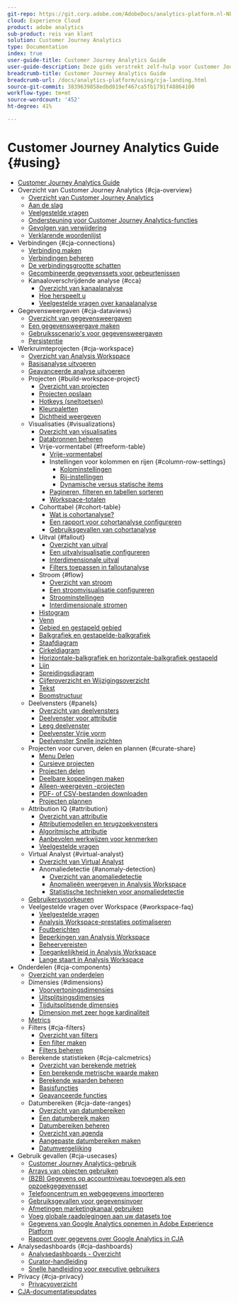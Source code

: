 ```yaml
---
git-repo: https://git.corp.adobe.com/AdobeDocs/analytics-platform.nl-NL
cloud: Experience Cloud
product: adobe analytics
sub-product: reis van klant
solution: Customer Journey Analytics
type: Documentation
index: true
user-guide-title: Customer Journey Analytics Guide
user-guide-description: Deze gids verstrekt zelf-hulp voor Customer Journey Analytics, Adobe-volgende-generatieoplossing voor dwars-kanaalanalyse, die op Adobe Experience Platform wordt gebaseerd.
breadcrumb-title: Customer Journey Analytics Guide
breadcrumb-url: /docs/analytics-platform/using/cja-landing.html
source-git-commit: 3839639858edbd019ef467ca5fb1791f48864100
workflow-type: tm+mt
source-wordcount: '452'
ht-degree: 41%

---
```



# Customer Journey Analytics Guide {#using}

+ [Customer Journey Analytics Guide](getting-started/cja-landing.md)
+ Overzicht van Customer Journey Analytics {#cja-overview}
   + [Overzicht van Customer Journey Analytics](getting-started/cja-overview.md)
   + [Aan de slag](getting-started/cja-getting-started.md)
   + [Veelgestelde vragen](getting-started/cja-faq.md)
   + [Ondersteuning voor Customer Journey Analytics-functies](getting-started/cja-aa.md)
   + [Gevolgen van verwijdering](getting-started/cja-deletion.md)
   + [Verklarende woordenlijst](getting-started/cja-glossary.md)
+ Verbindingen {#cja-connections}
   + [Verbinding maken](connections/create-connection.md)
   + [Verbindingen beheren](connections/manage-connections.md)
   + [De verbindingsgrootte schatten](connections/estimate-connection-size.md)
   + [Gecombineerde gegevenssets voor gebeurtenissen](connections/combined-dataset.md)
   + Kanaaloverschrijdende analyse {#cca}
      + [Overzicht van kanaalanalyse](connections/cca/overview.md)
      + [Hoe herspeelt u](connections/cca/replay.md)
      + [Veelgestelde vragen over kanaalanalyse](connections/cca/faq.md)
+ Gegevensweergaven {#cja-dataviews}
   + [Overzicht van gegevensweergaven](data-views/data-views.md)
   + [Een gegevensweergave maken](data-views/create-dataview.md)
   + [Gebruiksscenario&#39;s voor gegevensweergaven](data-views/data-views-usecases.md)
   + [Persistentie](data-views/persistence.md)
+ Werkruimteprojecten {#cja-workspace}
   + [Overzicht van Analysis Workspace](analysis-workspace/home.md)
   + [Basisanalyse uitvoeren](analysis-workspace/perform-basic-analysis.md)
   + [Geavanceerde analyse uitvoeren](analysis-workspace/perform-adv-analysis.md)
   + Projecten {#build-workspace-project}
      + [Overzicht van projecten](analysis-workspace/build-workspace-project/freeform-overview.md)
      + [Projecten opslaan](analysis-workspace/build-workspace-project/save-projects.md)
      + [Hotkeys (sneltoetsen)](analysis-workspace/build-workspace-project/fa-shortcut-keys.md)
      + [Kleurpaletten](analysis-workspace/build-workspace-project/color-palettes.md)
      + [Dichtheid weergeven](analysis-workspace/build-workspace-project/view-density.md)
   + Visualisaties {#visualizations}
      + [Overzicht van visualisaties](analysis-workspace/visualizations/freeform-analysis-visualizations.md)
      + [Databronnen beheren](analysis-workspace/visualizations/t-sync-visualization.md)
      + Vrije-vormentabel {#freeform-table}
         + [Vrije-vormentabel](analysis-workspace/visualizations/freeform-table/freeform-table.md)
         + Instellingen voor kolommen en rijen {#column-row-settings}
            + [Kolominstellingen](analysis-workspace/visualizations/freeform-table/column-row-settings/column-settings.md)
            + [Rij-instellingen](analysis-workspace/visualizations/freeform-table/column-row-settings/table-settings.md)
            + [Dynamische versus statische items](analysis-workspace/visualizations/freeform-table/column-row-settings/manual-vs-dynamic-rows.md)
         + [Pagineren, filteren en tabellen sorteren](analysis-workspace/visualizations/freeform-table/pagination-filtering-sorting.md)
         + [Workspace-totalen](analysis-workspace/visualizations/freeform-table/workspace-totals.md)
      + Cohorttabel {#cohort-table}
         + [Wat is cohortanalyse?](analysis-workspace/visualizations/cohort-table/cohort-analysis.md)
         + [Een rapport voor cohortanalyse configureren](analysis-workspace/visualizations/cohort-table/t-cohort.md)
         + [Gebruiksgevallen van cohortanalyse](analysis-workspace/visualizations/cohort-table/cohort-use-cases.md)
      + Uitval {#fallout}
         + [Overzicht van uitval](analysis-workspace/visualizations/fallout/fallout-flow.md)
         + [Een uitvalvisualisatie configureren](analysis-workspace/visualizations/fallout/configuring-fallout.md)
         + [Interdimensionale uitval](analysis-workspace/visualizations/fallout/configuring-interdimensional-fallout.md)
         + [Filters toepassen in falloutanalyse](analysis-workspace/visualizations/fallout/compare-segments-fallout.md)
      + Stroom {#flow}
         + [Overzicht van stroom](analysis-workspace/visualizations/c-flow/flow.md)
         + [Een stroomvisualisatie configureren](analysis-workspace/visualizations/c-flow/creating-flow-report.md)
         + [Stroominstellingen](analysis-workspace/visualizations/c-flow/flow-settings.md)
         + [Interdimensionale stromen](analysis-workspace/visualizations/c-flow/multi-dimensional-flow.md)
      + [Histogram](analysis-workspace/visualizations/histogram.md)
      + [Venn](analysis-workspace/visualizations/venn.md)
      + [Gebied en gestapeld gebied](analysis-workspace/visualizations/area.md)
      + [Balkgrafiek en gestapelde-balkgrafiek](analysis-workspace/visualizations/bar.md)
      + [Staafdiagram](analysis-workspace/visualizations/bullet-graph.md)
      + [Cirkeldiagram](analysis-workspace/visualizations/donut.md)
      + [Horizontale-balkgrafiek en horizontale-balkgrafiek gestapeld](analysis-workspace/visualizations/horizontal-bar.md)
      + [Lijn](analysis-workspace/visualizations/line.md)
      + [Spreidingsdiagram](analysis-workspace/visualizations/scatterplot.md)
      + [Cijferoverzicht en Wijzigingsoverzicht](analysis-workspace/visualizations/summary-number-change.md)
      + [Tekst](analysis-workspace/visualizations/text.md)
      + [Boomstructuur](analysis-workspace/visualizations/treemap.md)
   + Deelvensters {#panels}
      + [Overzicht van deelvensters](analysis-workspace/c-panels/panels.md)
      + [Deelvenster voor attributie](analysis-workspace/c-panels/attribution.md)
      + [Leeg deelvenster](analysis-workspace/c-panels/blank-panel.md)
      + [Deelvenster Vrije vorm](analysis-workspace/c-panels/freeform-panel.md)
      + [Deelvenster Snelle inzichten](analysis-workspace/c-panels/quickinsight.md)
   + Projecten voor curven, delen en plannen {#curate-share}
      + [Menu Delen](analysis-workspace/curate-share/send-schedule-files.md)
      + [Cursieve projecten](analysis-workspace/curate-share/curate.md)
      + [Projecten delen](analysis-workspace/curate-share/share-projects.md)
      + [Deelbare koppelingen maken](analysis-workspace/curate-share/shareable-links.md)
      + [Alleen-weergeven -projecten](analysis-workspace/curate-share/view-only-projects.md)
      + [PDF- of CSV-bestanden downloaden](analysis-workspace/curate-share/download-send.md)
      + [Projecten plannen](analysis-workspace/curate-share/t-schedule-report.md)
   + Attribution IQ {#attribution}
      + [Overzicht van attributie](analysis-workspace/attribution/overview.md)
      + [Attributiemodellen en terugzoekvensters](analysis-workspace/attribution/models.md)
      + [Algoritmische attributie](analysis-workspace/attribution/algorithmic.md)
      + [Aanbevolen werkwijzen voor kenmerken](analysis-workspace/attribution/best-practices.md)
      + [Veelgestelde vragen](analysis-workspace/attribution/faq.md)
   + Virtual Analyst {#virtual-analyst}
      + [Overzicht van Virtual Analyst](analysis-workspace/virtual-analyst/overview.md)
      + Anomaliedetectie {#anomaly-detection}
         + [Overzicht van anomaliedetectie](analysis-workspace/virtual-analyst/c-anomaly-detection/anomaly-detection.md)
         + [Anomalieën weergeven in Analysis Workspace](analysis-workspace/virtual-analyst/c-anomaly-detection/view-anomalies.md)
         + [Statistische technieken voor anomaliedetectie](analysis-workspace/virtual-analyst/c-anomaly-detection/statistics-anomaly-detection.md)
   + [Gebruikersvoorkeuren](analysis-workspace/user-preferences.md)
   + Veelgestelde vragen over Workspace {#workspace-faq}
      + [Veelgestelde vragen](analysis-workspace/workspace-faq/faq.md)
      + [Analysis Workspace-prestaties optimaliseren](analysis-workspace/workspace-faq/optimizing-performance.md)
      + [Foutberichten](analysis-workspace/workspace-faq/error-messages.md)
      + [Beperkingen van Analysis Workspace](analysis-workspace/workspace-faq/aw-limitations.md)
      + [Beheervereisten](analysis-workspace/workspace-faq/frequently-asked-questions-analysis-workspace.md)
      + [Toegankelijkheid in Analysis Workspace](analysis-workspace/workspace-faq/aw-accessibility.md)
      + [Lange staart in Analysis Workspace](analysis-workspace/workspace-faq/long-tail.md)
+ Onderdelen {#cja-components}
   + [Overzicht van onderdelen](components/overview.md)
   + Dimensies {#dimensions}
      + [Voorvertoningsdimensies](components/dimensions/view-dimensions.md)
      + [Uitsplitsingsdimensies](components/dimensions/t-breakdown-fa.md)
      + [Tijduitsplitsende dimensies](components/dimensions/time-parting-dimensions.md)
      + [Dimension met zeer hoge kardinaliteit](components/dimensions/high-cardinality.md)
   + [Metrics](components/apply-create-metrics.md)
   + Filters {#cja-filters}
      + [Overzicht van filters](components/filters/filters-overview.md)
      + [Een filter maken](components/filters/create-filters.md)
      + [Filters beheren](components/filters/manage-filters.md)
   + Berekende statistieken {#cja-calcmetrics}
      + [Overzicht van berekende metriek](components/calc-metrics/calc-metr-overview.md)
      + [Een berekende metrische waarde maken](components/calc-metrics/create.md)
      + [Berekende waarden beheren](components/calc-metrics/manage.md)
      + [Basisfuncties](components/calc-metrics/cm-functions.md)
      + [Geavanceerde functies](components/calc-metrics/cm-adv-functions.md)
   + Datumbereiken {#cja-date-ranges}
      + [Overzicht van datumbereiken](components/date-ranges/overview.md)
      + [Een datumbereik maken](components/date-ranges/create.md)
      + [Datumbereiken beheren](components/date-ranges/manage.md)
      + [Overzicht van agenda](components/date-ranges/calendar.md)
      + [Aangepaste datumbereiken maken](components/date-ranges/custom-date-ranges.md)
      + [Datumvergelijking](components/date-ranges/time-comparison.md)
+ Gebruik gevallen {#cja-usecases}
   + [Customer Journey Analytics-gebruik](use-cases/cja-usecases.md)
   + [Arrays van objecten gebruiken](use-cases/object-arrays.md)
   + [(B2B) Gegevens op accountniveau toevoegen als een opzoekgegevensset](use-cases/b2b.md)
   + [Telefooncentrum en webgegevens importeren](use-cases/call-center.md)
   + [Gebruiksgevallen voor gegevensinvoer](use-cases/data-ingestion.md)
   + [Afmetingen marketingkanaal gebruiken](use-cases/marketing-channels.md)
   + [Voeg globale raadplegingen aan uw datasets toe](use-cases/global-lookups.md)
   + [Gegevens van Google Analytics opnemen in Adobe Experience Platform](use-cases/ga-to-cja.md)
   + [Rapport over gegevens over Google Analytics in CJA](use-cases/ga-to-cja-reporting.md)
+ Analysedashboards {#cja-dashboards}
   + [Analysedashboards - Overzicht](mobile-app/home.md)
   + [Curator-handleiding](mobile-app/curator.md)
   + [Snelle handleiding voor executive gebruikers](mobile-app/executive.md)
+ Privacy {#cja-privacy}
   + [Privacyoverzicht](privacy/privacy-overview.md)
+ [CJA-documentatieupdates](doc-changes.md)

